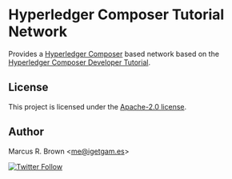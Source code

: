 # Hyperledger Composer Tutorial Network

Provides a [Hyperledger Composer](https://hyperledger.github.io/composer/) based network based on the [Hyperledger Composer Developer Tutorial](https://hyperledger.github.io/composer/tutorials/developer-tutorial.html).

## License

This project is licensed under the [Apache-2.0 license](LICENSE.md).

## Author

Marcus R. Brown <[me@igetgam.es](me@igetgam.es)>

[![Twitter Follow][twitter-follow-badge]][twitter-url]

[twitter-follow-badge]: https://img.shields.io/twitter/follow/igetgames.svg?style=social&label=Follow%20%40igetgames
[twitter-url]: https://twitter.com/igetgames
